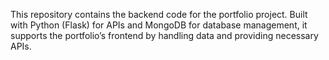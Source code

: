 This repository contains the backend code for the portfolio project. Built with Python (Flask) for APIs and MongoDB for database management, it supports the portfolio’s frontend by handling data and providing necessary APIs.